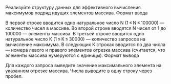 Реализуйте структуру данных для эффективного вычисления максимумов подряд идущих элементов массива.
Формат ввода

В первой строке вводится одно натуральное число N (1 ≤ N ≤ 100000) — количество чисел в массиве.
Во второй строке вводятся N чисел от 1 до 100000 — элементы массива.
В третьей строке вводится одно натуральное число K (1 ≤ K ≤ 30000) — количество запросов на вычисление максимума.
В следующих K строках вводится по два числа — номера левого и правого элементов отрезка массива (считается, что элементы массива нумеруются с единицы).
Формат вывода

Для каждого запроса выведите значение максимального элемента на указанном отрезке массива. Числа выводите в одну строку через пробел.